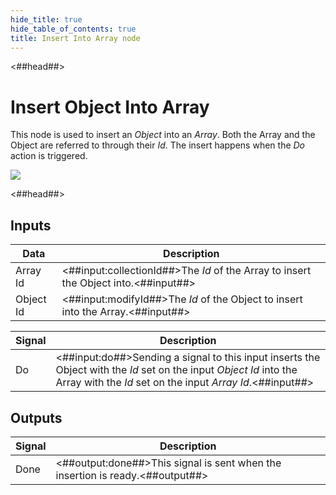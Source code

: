 ```yaml
---
hide_title: true
hide_table_of_contents: true
title: Insert Into Array node
---
```


<##head##>

# Insert Object Into Array

This node is used to insert an _Object_ into an _Array_. Both the Array and the Object are referred to through their _Id_. The insert happens when the _Do_ action is triggered.

<div className="ndl-image-with-background l">

![](/nodes/data/array/insert-into-array/insert-object-into-array.png)

</div>

<##head##>

## Inputs

| Data                                        | Description                                                                         |
| ------------------------------------------- | ----------------------------------------------------------------------------------- |
| <span className="ndl-data">Array Id</span>  | <##input:collectionId##>The _Id_ of the Array to insert the Object into.<##input##> |
| <span className="ndl-data">Object Id</span> | <##input:modifyId##>The _Id_ of the Object to insert into the Array.<##input##>     |

| Signal                                 | Description                                                                                                                                                                     |
| -------------------------------------- | ------------------------------------------------------------------------------------------------------------------------------------------------------------------------------- |
| <span className="ndl-signal">Do</span> | <##input:do##>Sending a signal to this input inserts the Object with the _Id_ set on the input _Object Id_ into the Array with the _Id_ set on the input _Array Id_.<##input##> |

## Outputs

| Signal                                   | Description                                                                   |
| ---------------------------------------- | ----------------------------------------------------------------------------- |
| <span className="ndl-signal">Done</span> | <##output:done##>This signal is sent when the insertion is ready.<##output##> |
